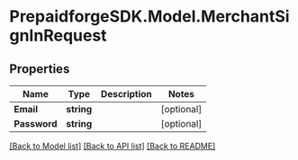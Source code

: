 
# PrepaidforgeSDK.Model.MerchantSignInRequest

## Properties

Name | Type | Description | Notes
------------ | ------------- | ------------- | -------------
**Email** | **string** |  | [optional] 
**Password** | **string** |  | [optional] 

[[Back to Model list]](../README.md#documentation-for-models)
[[Back to API list]](../README.md#documentation-for-api-endpoints)
[[Back to README]](../README.md)

